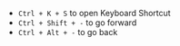 - `Ctrl + K + S` to open Keyboard Shortcut
- `Ctrl + Shift + -` to go forward
- `Ctrl + Alt + -` to go back